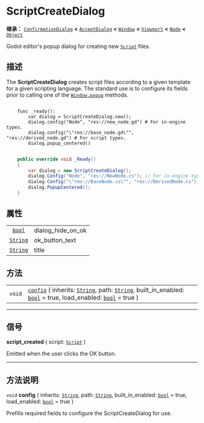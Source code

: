 <!-- ⚠ 请勿编辑本文件 ⚠ -->
<!-- 本文档使用脚本从 WeDot 引擎源码仓库生成。 -->
<!-- 生成脚本：https://github.com/WeDot-Engine/WeDot/tree/4.3/doc/tools/make_md.py； -->
<!-- 原文件：https://github.com/WeDot-Engine/WeDot/tree/4.3/doc/classes/ScriptCreateDialog.xml。 -->

<div id="_class_scriptcreatedialog"></div>

# ScriptCreateDialog

**继承：** [`ConfirmationDialog`](class_confirmationdialog.md) **<** [`AcceptDialog`](class_acceptdialog.md) **<** [`Window`](class_window.md) **<** [`Viewport`](class_viewport.md) **<** [`Node`](class_node.md) **<** [`Object`](class_object.md)

Godot editor's popup dialog for creating new [`Script`](class_script.md) files.

## 描述

The **ScriptCreateDialog** creates script files according to a given template for a given scripting language. The standard use is to configure its fields prior to calling one of the [`Window.popup`](#class_window_method_popup) methods.



```gdscript

    func _ready():
        var dialog = ScriptCreateDialog.new();
        dialog.config("Node", "res://new_node.gd") # For in-engine types.
        dialog.config("\"res://base_node.gd\"", "res://derived_node.gd") # For script types.
        dialog.popup_centered()
```

```csharp

    public override void _Ready()
    {
        var dialog = new ScriptCreateDialog();
        dialog.Config("Node", "res://NewNode.cs"); // For in-engine types.
        dialog.Config("\"res://BaseNode.cs\"", "res://DerivedNode.cs"); // For script types.
        dialog.PopupCentered();
    }
```







## 属性

|||
|:-:|:--|
| [`bool`](class_bool.md)     | dialog_hide_on_ok | ``false`` (overrides [`AcceptDialog`](#class_acceptdialog_property_dialog_hide_on_ok)) |
| [`String`](class_string.md) | ok_button_text    | ``"Create"`` (overrides [`AcceptDialog`](#class_acceptdialog_property_ok_button_text)) |
| [`String`](class_string.md) | title             | ``"Attach Node Script"`` (overrides [`Window`](#class_window_property_title))          |

## 方法

|||
|:-:|:--|
| `void` | [`config`](class_scriptcreatedialogmd#class_scriptcreatedialog_method_config) ( inherits: [`String`](class_string.md), path: [`String`](class_string.md), built_in_enabled: [`bool`](class_bool.md) = true, load_enabled: [`bool`](class_bool.md) = true ) |

<!-- rst-class:: classref-section-separator -->

---

## 信号

<div id="_class_class_scriptcreatedialog_signal_script_created"></div>

**script_created** ( script: [`Script`](class_script.md) ) <div id="class_scriptcreatedialog_signal_script_created"></div>

Emitted when the user clicks the OK button.

<!-- rst-class:: classref-section-separator -->

---

## 方法说明

<div id="_class_scriptcreatedialog_method_config"></div>

`void` **config** ( inherits: [`String`](class_string.md), path: [`String`](class_string.md), built_in_enabled: [`bool`](class_bool.md) = true, load_enabled: [`bool`](class_bool.md) = true )<div id="class_scriptcreatedialog_method_config"></div>

Prefills required fields to configure the ScriptCreateDialog for use.

[^virtual]: 本方法通常需要用户覆盖才能生效。
[^const]: 本方法无副作用，不会修改该实例的任何成员变量。
[^vararg]: 本方法除了能接受在此处描述的参数外，还能够继续接受任意数量的参数。
[^constructor]: 本方法用于构造某个类型。
[^static]: 调用本方法无需实例，可直接使用类名进行调用。
[^operator]: 本方法描述的是使用本类型作为左操作数的有效运算符。
[^bitfield]: 这个值是由下列位标志构成位掩码的整数。
[^void]: 无返回值。
